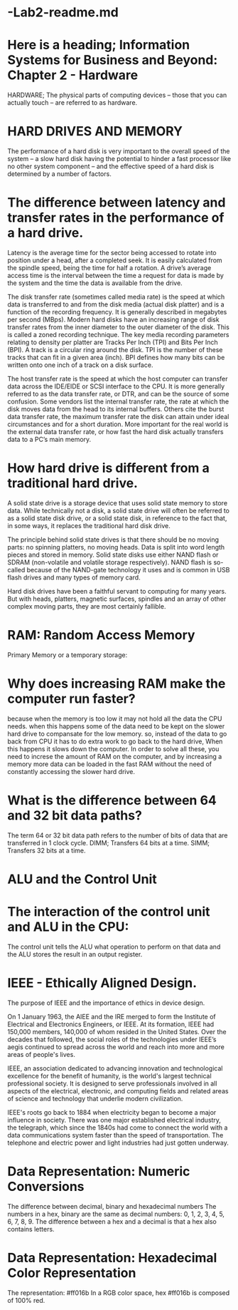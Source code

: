 # -Lab2-readme.md

# Here is a heading; Information Systems for Business and Beyond: Chapter 2 - Hardware

HARDWARE; The physical parts of computing devices – those that you can actually touch – are referred to as hardware.

# HARD DRIVES AND MEMORY

The performance of a hard disk is very important to the overall speed of the system – a slow hard disk having the potential to hinder a fast processor like no other system component – and the effective speed of a hard disk is determined by a number of factors.

# The difference between latency and transfer rates in the performance of a hard drive.

Latency is the average time for the sector being accessed to rotate into position under a head, after a completed seek. It is easily calculated from the spindle speed, being the time for half a rotation. A drive’s average access time is the interval between the time a request for data is made by the system and the time the data is available from the drive.

The disk transfer rate (sometimes called media rate) is the speed at which data is transferred to and from the disk media (actual disk platter) and is a function of the recording frequency. It is generally described in megabytes per second (MBps). Modern hard disks have an increasing range of disk transfer rates from the inner diameter to the outer diameter of the disk. This is called a zoned recording technique. The key media recording parameters relating to density per platter are Tracks Per Inch (TPI) and Bits Per Inch (BPI). A track is a circular ring around the disk. TPI is the number of these tracks that can fit in a given area (inch). BPI defines how many bits can be written onto one inch of a track on a disk surface.

The host transfer rate is the speed at which the host computer can transfer data across the IDE/EIDE or SCSI interface to the CPU. It is more generally referred to as the data transfer rate, or DTR, and can be the source of some confusion. Some vendors list the internal transfer rate, the rate at which the disk moves data from the head to its internal buffers. Others cite the burst data transfer rate, the maximum transfer rate the disk can attain under ideal circumstances and for a short duration. More important for the real world is the external data transfer rate, or how fast the hard disk actually transfers data to a PC’s main memory.

# How hard drive is different from a traditional hard drive. 

A solid state drive is a storage device that uses solid state memory to store data. While technically not a disk, a solid state drive will often be referred to as a solid state disk drive, or a solid state disk, in reference to the fact that, in some ways, it replaces the traditional hard disk drive.

The principle behind solid state drives is that there should be no moving parts: no spinning platters, no moving heads. Data is split into word length pieces and stored in memory. Solid state disks use either NAND flash or SDRAM (non-volatile and volatile storage respectively). NAND flash is so-called because of the NAND-gate technology it uses and is common in USB flash drives and many types of memory card.

Hard disk drives have been a faithful servant to computing for many years. But with heads, platters, magnetic surfaces, spindles and an array of other complex moving parts, they are most certainly fallible.

# RAM: Random Access Memory
Primary Memory or a temporary storage:

# Why does increasing RAM make the computer run faster? 
 because when the memory is too low it may not hold all the data the CPU needs. when this happens some of the data need to be kept on the slower hard drive to compansate for the low memory. so, instead of the data to go back from CPU it has to do extra work to go back to the hard drive, When this happens  it slows down the computer. In order to solve all these, you need to increse the amount of RAM on the computer, and by increasing a memory more data can be loaded in the fast RAM without the need of constantly accessing the slower hard drive.

# What is the difference between 64 and 32 bit data paths? 
The term 64 or 32 bit data path refers to the number of bits of data that are transferred in 1 clock cycle.
DIMM; Transfers 64 bits at a time.
SIMM; Transfers 32 bits at a time.

# ALU and the Control Unit 
 # The interaction of the control unit and ALU in the CPU:
 The control unit tells the ALU what operation to perform on that data and the ALU stores the result in an output register.

# IEEE - Ethically Aligned Design.
  The purpose of IEEE and the importance of ethics in device design.
  
  On 1 January 1963, the AIEE and the IRE merged to form the Institute of Electrical and Electronics Engineers, or IEEE. At its formation, IEEE had 150,000 members, 140,000 of whom resided in the United States. Over the decades that followed, the social roles of the technologies under IEEE’s aegis continued to spread across the world and reach into more and more areas of people's lives.
  
IEEE, an association dedicated to advancing innovation and technological excellence for the benefit of humanity, is the world's largest technical professional society. It is designed to serve professionals involved in all aspects of the electrical, electronic, and computing fields and related areas of science and technology that underlie modern civilization.

IEEE's roots go back to 1884 when electricity began to become a major influence in society. There was one major established electrical industry, the telegraph, which since the 1840s had come to connect the world with a data communications system faster than the speed of transportation. The telephone and electric power and light industries had just gotten underway.
  
  
 # Data Representation: Numeric Conversions 
 
 The difference between decimal, binary and hexadecimal numbers 
 The numbers in a hex, binary are the same as decimal numbers: 0, 1, 2, 3, 4, 5, 6, 7, 8, 9. The difference between a hex and a decimal is that a hex also contains letters.
 
 
 # Data Representation: Hexadecimal Color Representation 
 
  The representation: #ff016b
  In a RGB color space, hex #ff016b is composed of 100% red.
  
 
 
 
 
